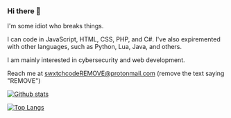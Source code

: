 ### Hi there 👋

I'm some idiot who breaks things.

I can code in JavaScript, HTML, CSS, PHP, and C#. I've also expiremented with other languages, such as Python, Lua, Java, and others.

I am mainly interested in cybersecurity and web development.

Reach me at swxtchcodeREMOVE@protonmail.com (remove the text saying "REMOVE")

[![Github stats](https://github-readme-stats.vercel.app/api?username=SwxtchCode&count_private=true&show_icons=true&hide=stars)](https://github.com/anuraghazra/github-readme-stats)

[![Top Langs](https://github-readme-stats.vercel.app/api/top-langs/?username=SwxtchCode&layout=compact)](https://github.com/anuraghazra/github-readme-stats)
